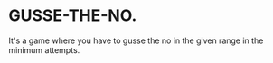 # GUSSE-THE-NO.
It's a game where you have to gusse the no in the given range in the minimum attempts.
